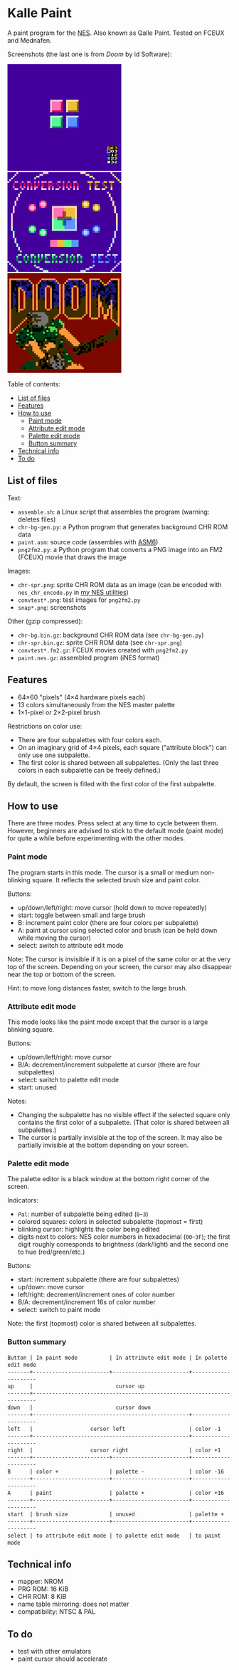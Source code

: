 # Kalle Paint
A paint program for the [NES](https://en.wikipedia.org/wiki/Nintendo_Entertainment_System). Also known as Qalle Paint. Tested on FCEUX and Mednafen.

Screenshots (the last one is from *Doom* by id Software):

![screenshot](snap1.png)
![screenshot](snap2.png)
![screenshot](snap3.png)

Table of contents:
* [List of files](#list-of-files)
* [Features](#features)
* [How to use](#how-to-use)
  * [Paint mode](#paint-mode)
  * [Attribute edit mode](#attribute-edit-mode)
  * [Palette edit mode](#palette-edit-mode)
  * [Button summary](#button-summary)
* [Technical info](#technical-info)
* [To do](#to-do)

## List of files
Text:
* `assemble.sh`: a Linux script that assembles the program (warning: deletes files)
* `chr-bg-gen.py`: a Python program that generates background CHR ROM data
* `paint.asm`: source code (assembles with [ASM6](https://www.romhacking.net/utilities/674/))
* `png2fm2.py`: a Python program that converts a PNG image into an FM2 (FCEUX) movie that draws the image

Images:
* `chr-spr.png`: sprite CHR ROM data as an image (can be encoded with `nes_chr_encode.py` in [my NES utilities](https://github.com/qalle2/nes-util))
* `convtest*.png`: test images for `png2fm2.py`
* `snap*.png`: screenshots

Other (gzip compressed):
* `chr-bg.bin.gz`: background CHR ROM data (see `chr-bg-gen.py`)
* `chr-spr.bin.gz`: sprite CHR ROM data (see `chr-spr.png`)
* `convtest*.fm2.gz`: FCEUX movies created with `png2fm2.py`
* `paint.nes.gz`: assembled program (iNES format)

## Features
* 64&times;60 "pixels" (4&times;4 hardware pixels each)
* 13 colors simultaneously from the NES master palette
* 1&times;1-pixel or 2&times;2-pixel brush

Restrictions on color use:
* There are four subpalettes with four colors each.
* On an imaginary grid of 4&times;4 pixels, each square ("attribute block") can only use one subpalette.
* The first color is shared between all subpalettes. (Only the last three colors in each subpalette can be freely defined.)

By default, the screen is filled with the first color of the first subpalette.

## How to use
There are three modes. Press select at any time to cycle between them. However, beginners are advised to stick to the default mode (paint mode) for quite a while before experimenting with the other modes.

### Paint mode

The program starts in this mode. The cursor is a small or medium non-blinking square. It reflects the selected brush size and paint color.

Buttons:
* up/down/left/right: move cursor (hold down to move repeatedly)
* start: toggle between small and large brush
* B: increment paint color (there are four colors per subpalette)
* A: paint at cursor using selected color and brush (can be held down while moving the cursor)
* select: switch to attribute edit mode

Note: The cursor is invisible if it is on a pixel of the same color or at the very top of the screen. Depending on your screen, the cursor may also disappear near the top or bottom of the screen.

Hint: to move long distances faster, switch to the large brush.

### Attribute edit mode

This mode looks like the paint mode except that the cursor is a large blinking square.

Buttons:
* up/down/left/right: move cursor
* B/A: decrement/increment subpalette at cursor (there are four subpalettes)
* select: switch to palette edit mode
* start: unused

Notes:
* Changing the subpalette has no visible effect if the selected square only contains the first color of a subpalette. (That color is shared between all subpalettes.)
* The cursor is partially invisible at the top of the screen. It may also be partially invisible at the bottom depending on your screen.

### Palette edit mode

The palette editor is a black window at the bottom right corner of the screen.

Indicators:
* `Pal`: number of subpalette being edited (`0`&ndash;`3`)
* colored squares: colors in selected subpalette (topmost = first)
* blinking cursor: highlights the color being edited
* digits next to colors: NES color numbers in hexadecimal (`00`&ndash;`3F`); the first digit roughly corresponds to brightness (dark/light) and the second one to hue (red/green/etc.)

Buttons:
* start: increment subpalette (there are four subpalettes)
* up/down: move cursor
* left/right: decrement/increment ones of color number
* B/A: decrement/increment 16s of color number
* select: switch to paint mode

Note: the first (topmost) color is shared between all subpalettes.

### Button summary
```
Button | In paint mode          | In attribute edit mode | In palette edit mode
-------+------------------------+------------------------+---------------------
up     |                          cursor up
-------+-----------------------------------------------------------------------
down   |                          cursor down
-------+-------------------------------------------------+---------------------
left   |                  cursor left                    | color -1
-------+-------------------------------------------------+---------------------
right  |                  cursor right                   | color +1
-------+------------------------+------------------------+---------------------
B      | color +                | palette -              | color -16
-------+------------------------+------------------------+---------------------
A      | paint                  | palette +              | color +16
-------+------------------------+------------------------+---------------------
start  | brush size             | unused                 | palette +
-------+------------------------+------------------------+---------------------
select | to attribute edit mode | to palette edit mode   | to paint mode
```

## Technical info
* mapper: NROM
* PRG ROM: 16 KiB
* CHR ROM: 8 KiB
* name table mirroring: does not matter
* compatibility: NTSC &amp; PAL

## To do
* test with other emulators
* paint cursor should accelerate
